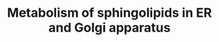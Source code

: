 ---
annotations:
- id: PW:0000733
  parent: classic metabolic pathway
  type: Pathway Ontology
  value: glycosphingolipid metabolic pathway
- id: PW:0001062
  parent: classic metabolic pathway
  type: Pathway Ontology
  value: lacto-series glycosphingolipid metabolic pathway
- id: PW:0000162
  parent: classic metabolic pathway
  type: Pathway Ontology
  value: sphingolipid biosynthetic pathway
- id: PW:0000197
  parent: classic metabolic pathway
  type: Pathway Ontology
  value: sphingolipid metabolic pathway
authors:
- DeSl
- Egonw
- Youssefwalid
- MaintBot
- Eweitz
- Finterly
- Ddigles
description: New Pathway on Sphingolipids.
last-edited: 2021-06-23
ndex: 43e41577-8b69-11eb-9e72-0ac135e8bacf
organisms:
- Homo sapiens
redirect_from:
- /index.php/Pathway:WP4142
- /instance/WP4142
- /instance/WP4142_r124466
revision: r124466
schema-jsonld:
- '@context': https://schema.org/
  '@id': https://wikipathways.github.io/pathways/WP4142.html
  '@type': Dataset
  creator:
    '@type': Organization
    name: WikiPathways
  description: New Pathway on Sphingolipids.
  keywords:
  - 3-ketosphinganine
  - B3GALNT1
  - B3GALT1
  - B3GALT2
  - B4GALNT1
  - B4GALT1
  - B4GALT2
  - CERK
  - CERS3
  - Ceramide
  - DEGS1
  - DEGS2
  - Dihydroceramide
  - Dihydroceramide desaturase
  - GA1
  - GA2
  - GALNT1
  - GALNTL1
  - GD1a
  - GD1b
  - GD2
  - GD3
  - GM1a
  - GM1b
  - GM2
  - GM3
  - GQ1c
  - GT1b
  - GT1c
  - GT2
  - GT3
  - GalCer synthase
  - GalNacT
  - GlcCer synthase
  - KDSR
  - Palmitoyl CoA
  - SATI
  - SATII
  - SATIII
  - SATIV
  - SGMS1
  - SGMS2
  - SPGG1
  - SPGG2
  - SPHK1
  - SPHK2
  - SPL1
  - SPTLC1P1
  - SPTLC1P2
  - SPTLC1P3
  - SPTLC1P4
  - SPTLC1P5
  - Sphinganine
  - Sphinganine 1-phosphate
  - Sphingomyelin
  - Sphingosine
  - Sphingosine-1-phosphate
  - Sulfatide
  - ceramide-1-phosphate
  - ethanolamine phosphate
  - galactosyl-ceramide
  - galactosylceramide
  - glucosylceramide
  - hexadecanal
  - lactosylceramide
  - neutral GSLs
  - serine
  - sphingosine kinase
  license: CC0
  name: Metabolism of sphingolipids in ER and Golgi apparatus
seo: CreativeWork
title: Metabolism of sphingolipids in ER and Golgi apparatus
wpid: WP4142
---
